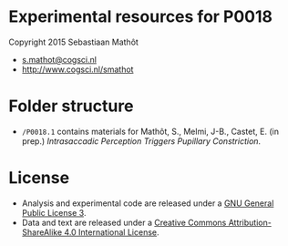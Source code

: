 # Experimental resources for P0018

Copyright 2015 Sebastiaan Mathôt

- <s.mathot@cogsci.nl>
- <http://www.cogsci.nl/smathot>

# Folder structure

- `/P0018.1` contains materials for Mathôt, S., Melmi, J-B., Castet, E. (in prep.) *Intrasaccadic Perception Triggers Pupillary Constriction*.

# License

- Analysis and experimental code are released under a [GNU General Public License 3](https://www.gnu.org/copyleft/gpl.html).
- Data and text are released under a [Creative Commons Attribution-ShareAlike 4.0 International License](http://creativecommons.org/licenses/by-sa/4.0/).
